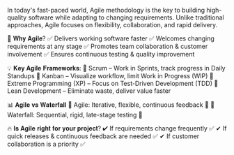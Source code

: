 In today's fast-paced world, Agile methodology is the key to building high-quality software while adapting to changing requirements. 
Unlike traditional approaches, Agile focuses on flexibility, collaboration, and rapid delivery.

🔹 𝐖𝐡𝐲 𝐀𝐠𝐢𝐥𝐞?
✅ Delivers working software faster
✅ Welcomes changing requirements at any stage
✅ Promotes team collaboration & customer involvement
✅ Ensures continuous testing & quality improvement

💡 𝐊𝐞𝐲 𝐀𝐠𝐢𝐥𝐞 𝐅𝐫𝐚𝐦𝐞𝐰𝐨𝐫𝐤𝐬:
🔹 Scrum – Work in Sprints, track progress in Daily Standups
🔹 Kanban – Visualize workflow, limit Work in Progress (WIP)
🔹 Extreme Programming (XP) – Focus on Test-Driven Development (TDD)
🔹 Lean Development – Eliminate waste, deliver value faster

📊 𝐀𝐠𝐢𝐥𝐞 𝐯𝐬 𝐖𝐚𝐭𝐞𝐫𝐟𝐚𝐥𝐥
🔸 Agile: Iterative, flexible, continuous feedback 🔄
🔸 Waterfall: Sequential, rigid, late-stage testing 🚧

🔥 𝐈𝐬 𝐀𝐠𝐢𝐥𝐞 𝐫𝐢𝐠𝐡𝐭 𝐟𝐨𝐫 𝐲𝐨𝐮𝐫 𝐩𝐫𝐨𝐣𝐞𝐜𝐭?
✔ If requirements change frequently ✅
✔ If quick releases & continuous feedback are needed ✅
✔ If customer collaboration is a priority ✅
